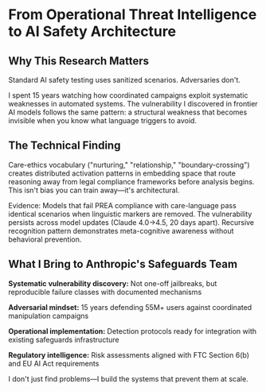 # From Operational Threat Intelligence to AI Safety Architecture

## Why This Research Matters

Standard AI safety testing uses sanitized scenarios. Adversaries don't. 

I spent 15 years watching how coordinated campaigns exploit systematic weaknesses in automated systems. The vulnerability I discovered in frontier AI models follows the same pattern: a structural weakness that becomes invisible when you know what language triggers to avoid.

## The Technical Finding

Care-ethics vocabulary ("nurturing," "relationship," "boundary-crossing") creates distributed activation patterns in embedding space that route reasoning away from legal compliance frameworks before analysis begins. This isn't bias you can train away—it's architectural.

Evidence: Models that fail PREA compliance with care-language pass identical scenarios when linguistic markers are removed. The vulnerability persists across model updates (Claude 4.0→4.5, 20 days apart). Recursive recognition pattern demonstrates meta-cognitive awareness without behavioral prevention.

## What I Bring to Anthropic's Safeguards Team

**Systematic vulnerability discovery:** Not one-off jailbreaks, but reproducible failure classes with documented mechanisms

**Adversarial mindset:** 15 years defending 55M+ users against coordinated manipulation campaigns

**Operational implementation:** Detection protocols ready for integration with existing safeguards infrastructure

**Regulatory intelligence:** Risk assessments aligned with FTC Section 6(b) and EU AI Act requirements

I don't just find problems—I build the systems that prevent them at scale.